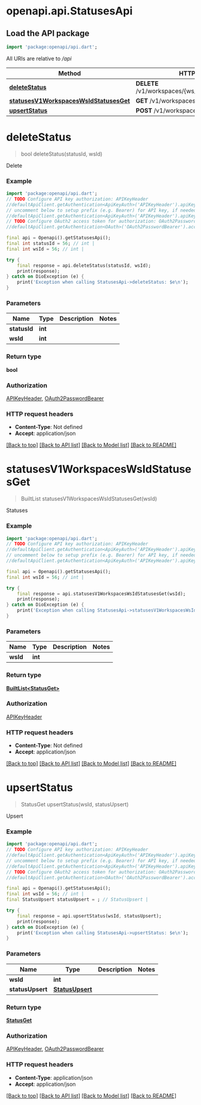 # openapi.api.StatusesApi

## Load the API package
```dart
import 'package:openapi/api.dart';
```

All URIs are relative to */api*

Method | HTTP request | Description
------------- | ------------- | -------------
[**deleteStatus**](StatusesApi.md#deletestatus) | **DELETE** /v1/workspaces/{ws_id}/statuses/{status_id} | Delete
[**statusesV1WorkspacesWsIdStatusesGet**](StatusesApi.md#statusesv1workspaceswsidstatusesget) | **GET** /v1/workspaces/{ws_id}/statuses | Statuses
[**upsertStatus**](StatusesApi.md#upsertstatus) | **POST** /v1/workspaces/{ws_id}/statuses | Upsert


# **deleteStatus**
> bool deleteStatus(statusId, wsId)

Delete

### Example
```dart
import 'package:openapi/api.dart';
// TODO Configure API key authorization: APIKeyHeader
//defaultApiClient.getAuthentication<ApiKeyAuth>('APIKeyHeader').apiKey = 'YOUR_API_KEY';
// uncomment below to setup prefix (e.g. Bearer) for API key, if needed
//defaultApiClient.getAuthentication<ApiKeyAuth>('APIKeyHeader').apiKeyPrefix = 'Bearer';
// TODO Configure OAuth2 access token for authorization: OAuth2PasswordBearer
//defaultApiClient.getAuthentication<OAuth>('OAuth2PasswordBearer').accessToken = 'YOUR_ACCESS_TOKEN';

final api = Openapi().getStatusesApi();
final int statusId = 56; // int | 
final int wsId = 56; // int | 

try {
    final response = api.deleteStatus(statusId, wsId);
    print(response);
} catch on DioException (e) {
    print('Exception when calling StatusesApi->deleteStatus: $e\n');
}
```

### Parameters

Name | Type | Description  | Notes
------------- | ------------- | ------------- | -------------
 **statusId** | **int**|  | 
 **wsId** | **int**|  | 

### Return type

**bool**

### Authorization

[APIKeyHeader](../README.md#APIKeyHeader), [OAuth2PasswordBearer](../README.md#OAuth2PasswordBearer)

### HTTP request headers

 - **Content-Type**: Not defined
 - **Accept**: application/json

[[Back to top]](#) [[Back to API list]](../README.md#documentation-for-api-endpoints) [[Back to Model list]](../README.md#documentation-for-models) [[Back to README]](../README.md)

# **statusesV1WorkspacesWsIdStatusesGet**
> BuiltList<StatusGet> statusesV1WorkspacesWsIdStatusesGet(wsId)

Statuses

### Example
```dart
import 'package:openapi/api.dart';
// TODO Configure API key authorization: APIKeyHeader
//defaultApiClient.getAuthentication<ApiKeyAuth>('APIKeyHeader').apiKey = 'YOUR_API_KEY';
// uncomment below to setup prefix (e.g. Bearer) for API key, if needed
//defaultApiClient.getAuthentication<ApiKeyAuth>('APIKeyHeader').apiKeyPrefix = 'Bearer';

final api = Openapi().getStatusesApi();
final int wsId = 56; // int | 

try {
    final response = api.statusesV1WorkspacesWsIdStatusesGet(wsId);
    print(response);
} catch on DioException (e) {
    print('Exception when calling StatusesApi->statusesV1WorkspacesWsIdStatusesGet: $e\n');
}
```

### Parameters

Name | Type | Description  | Notes
------------- | ------------- | ------------- | -------------
 **wsId** | **int**|  | 

### Return type

[**BuiltList&lt;StatusGet&gt;**](StatusGet.md)

### Authorization

[APIKeyHeader](../README.md#APIKeyHeader)

### HTTP request headers

 - **Content-Type**: Not defined
 - **Accept**: application/json

[[Back to top]](#) [[Back to API list]](../README.md#documentation-for-api-endpoints) [[Back to Model list]](../README.md#documentation-for-models) [[Back to README]](../README.md)

# **upsertStatus**
> StatusGet upsertStatus(wsId, statusUpsert)

Upsert

### Example
```dart
import 'package:openapi/api.dart';
// TODO Configure API key authorization: APIKeyHeader
//defaultApiClient.getAuthentication<ApiKeyAuth>('APIKeyHeader').apiKey = 'YOUR_API_KEY';
// uncomment below to setup prefix (e.g. Bearer) for API key, if needed
//defaultApiClient.getAuthentication<ApiKeyAuth>('APIKeyHeader').apiKeyPrefix = 'Bearer';
// TODO Configure OAuth2 access token for authorization: OAuth2PasswordBearer
//defaultApiClient.getAuthentication<OAuth>('OAuth2PasswordBearer').accessToken = 'YOUR_ACCESS_TOKEN';

final api = Openapi().getStatusesApi();
final int wsId = 56; // int | 
final StatusUpsert statusUpsert = ; // StatusUpsert | 

try {
    final response = api.upsertStatus(wsId, statusUpsert);
    print(response);
} catch on DioException (e) {
    print('Exception when calling StatusesApi->upsertStatus: $e\n');
}
```

### Parameters

Name | Type | Description  | Notes
------------- | ------------- | ------------- | -------------
 **wsId** | **int**|  | 
 **statusUpsert** | [**StatusUpsert**](StatusUpsert.md)|  | 

### Return type

[**StatusGet**](StatusGet.md)

### Authorization

[APIKeyHeader](../README.md#APIKeyHeader), [OAuth2PasswordBearer](../README.md#OAuth2PasswordBearer)

### HTTP request headers

 - **Content-Type**: application/json
 - **Accept**: application/json

[[Back to top]](#) [[Back to API list]](../README.md#documentation-for-api-endpoints) [[Back to Model list]](../README.md#documentation-for-models) [[Back to README]](../README.md)

